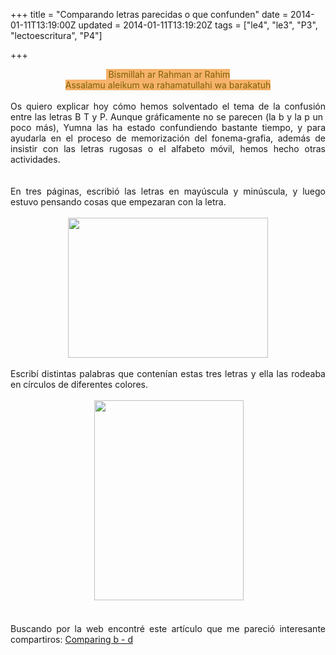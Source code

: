 +++
title = "Comparando letras parecidas o que confunden"
date = 2014-01-11T13:19:00Z
updated = 2014-01-11T13:19:20Z
tags = ["le4", "le3", "P3", "lectoescritura", "P4"]

+++

<div dir="ltr" style="text-align: left;" trbidi="on"><div dir="ltr" style="text-align: left;" trbidi="on"><div style="text-align: center;"><span style="background-color: #f6b26b;"><span style="color: #7f6000;">&nbsp;Bismillah ar Rahman ar Rahim</span></span></div><div style="text-align: center;"><span style="background-color: #f6b26b;"><span style="color: #7f6000;">Assalamu aleikum wa rahamatullahi wa barakatuh</span></span></div><br /><div style="text-align: justify;">Os quiero explicar hoy cómo hemos solventado el tema de la confusión entre las letras B T y P. Aunque gráficamente no se parecen (la b y la p un&nbsp; poco más), Yumna las ha estado confundiendo bastante tiempo, y para ayudarla en el proceso de memorización del fonema-grafia, además de insistir con las letras rugosas o el alfabeto móvil, hemos hecho otras actividades.</div><br /><br /><div class="" style="clear: both; text-align: justify;">En tres páginas, escribió las letras en mayúscula y minúscula, y luego estuvo pensando cosas que empezaran con la letra.</div><div class="" style="clear: both; text-align: justify;"><br /></div><div class="separator" style="clear: both; text-align: center;"><a href="https://images-blogger-opensocial.googleusercontent.com/gadgets/proxy?url=http%3A%2F%2Flh4.ggpht.com%2F-qx3hAeWykuo%2FUtEziUSBi2I%2FAAAAAAAAGcQ%2Ftvn8iGtvmU0%2Fs640%2F2014-01-11-11-56-00_deco.jpg&amp;container=blogger&amp;gadget=a&amp;rewriteMime=image%2F*" imageanchor="1" style="margin-left: 1em; margin-right: 1em;"><img border="0" src="http://lh4.ggpht.com/-qx3hAeWykuo/UtEziUSBi2I/AAAAAAAAGcQ/tvn8iGtvmU0/s640/2014-01-11-11-56-00_deco.jpg" height="224" width="320" /></a></div><div class="" style="clear: both; text-align: justify;"><br /></div><div class="" style="clear: both; text-align: justify;">Escribí distintas palabras que contenían estas tres letras y ella las rodeaba en círculos de diferentes colores.</div><div style="text-align: justify;"><br /><div class="separator" style="clear: both; text-align: center;">&nbsp;<a href="https://images-blogger-opensocial.googleusercontent.com/gadgets/proxy?url=http%3A%2F%2Flh5.ggpht.com%2F-pwJi9me_z1M%2FUtEzqGp_UQI%2FAAAAAAAAGcY%2FoRdySCeiRrY%2Fs640%2F2014-01-11-12-01-42_deco.jpg&amp;container=blogger&amp;gadget=a&amp;rewriteMime=image%2F*" imageanchor="1" style="margin-left: 1em; margin-right: 1em;"><img border="0" src="http://lh5.ggpht.com/-pwJi9me_z1M/UtEzqGp_UQI/AAAAAAAAGcY/oRdySCeiRrY/s640/2014-01-11-12-01-42_deco.jpg" height="320" width="239" /></a></div><br /><br />Buscando por la web encontré este artículo que me pareció interesante compartiros: <a href="http://bilingualmontessori.blogspot.com/2012/01/comparing-b-dcomparando-letras-b-y-d.html">Comparing b - d</a></div></div><div class="separator" style="clear: both; text-align: center;"> </div><div class="separator" style="clear: both; text-align: center;"> </div></div>
